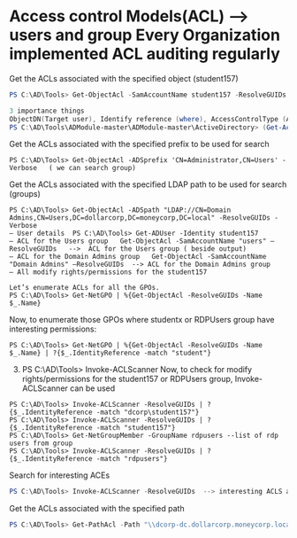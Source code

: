# Access control Models(ACL)  --> users and group Every Organization implemented ACL auditing regularly

Get the ACLs associated with the specified object (student157)
``` powershell
PS C:\AD\Tools> Get-ObjectAcl -SamAccountName student157 -ResolveGUIDs   --> get a list of interesting acls for the student157

3 importance things
ObjectDN(Target user), Identify reference (where), AccessControlType (ActiveDirectoryRights- target rights)	
PS C:\AD\Tools\ADModule-master\ADModule-master\ActiveDirectory> (Get-Acl 'AD:\CN=Administrator,CN=Users,DC=dollarcorp,DC=moneycorp,DC=local').Access
```

Get the ACLs associated with the specified prefix to be used for search	
```
PS C:\AD\Tools> Get-ObjectAcl -ADSprefix 'CN=Administrator,CN=Users' -Verbose   ( we can search group)
```
Get the ACLs associated with the specified LDAP path to be used for search (groups)	
```
PS C:\AD\Tools> Get-ObjectAcl -ADSpath "LDAP://CN=Domain Admins,CN=Users,DC=dollarcorp,DC=moneycorp,DC=local" -ResolveGUIDs -Verbose
– User details	PS C:\AD\Tools> Get-ADUser -Identity student157
– ACL for the Users group	Get-ObjectAcl -SamAccountName "users" –ResolveGUIDs   -->  ACL for the Users group ( beside output)
– ACL for the Domain Admins group	Get-ObjectAcl -SamAccountName "Domain Admins" –ResolveGUIDs  --> ACL for the Domain Admins group
– All modify rights/permissions for the student157
```
```
Let’s enumerate ACLs for all the GPOs.
PS C:\AD\Tools> Get-NetGPO | %{Get-ObjectAcl -ResolveGUIDs -Name $_.Name}
```

Now, to enumerate those GPOs where studentx or RDPUsers group have interesting permissions:
```
PS C:\AD\Tools> Get-NetGPO | %{Get-ObjectAcl -ResolveGUIDs -Name $_.Name} | ?{$_.IdentityReference -match "student"}
```
3.  PS C:\AD\Tools> Invoke-ACLScanner 
Now, to check for modify rights/permissions for the student157 or RDPUsers group, Invoke-ACLScanner can be used
```
PS C:\AD\Tools> Invoke-ACLScanner -ResolveGUIDs | ?{$_.IdentityReference -match "dcorp\student157"}
PS C:\AD\Tools> Invoke-ACLScanner -ResolveGUIDs | ?{$_.IdentityReference -match "student157"}
PS C:\AD\Tools> Get-NetGroupMember -GroupName rdpusers --list of rdp users from group
PS C:\AD\Tools> Invoke-ACLScanner -ResolveGUIDs | ?{$_.IdentityReference -match "rdpusers"}
```
Search for interesting ACEs	
``` powershell
PS C:\AD\Tools> Invoke-ACLScanner -ResolveGUIDs  --> interesting ACLS are where can write or modify any interesting once rather then read one.
```
Get the ACLs associated with the specified path	
``` powershell
PS C:\AD\Tools> Get-PathAcl -Path "\\dcorp-dc.dollarcorp.moneycorp.local\sysvol"
```
